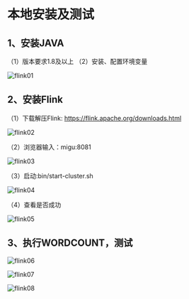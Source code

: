 # 本地安装及测试

## 1、安装JAVA

（1）版本要求1.8及以上
（2）安装、配置环境变量

![flink01](https://s1.ax1x.com/2020/06/26/NsvaRA.png)

## 2、安装Flink

（1）下载解压Flink: https://flink.apache.org/downloads.html

![flink02](https://s1.ax1x.com/2020/06/26/NsvdxI.png)

（2）浏览器输入：migu:8081

![flink03](https://s1.ax1x.com/2020/06/26/NsvBsP.png)

（3）启动:bin/start-cluster.sh

![flink04](https://s1.ax1x.com/2020/06/26/NsvUGd.png)

（4）查看是否成功

![flink05](https://s1.ax1x.com/2020/06/26/Nsv0Mt.png)

## 3、执行WORDCOUNT，测试

![flink06](https://s1.ax1x.com/2020/06/26/NsvDqf.png)

![flink07](https://s1.ax1x.com/2020/06/26/NsvsZ8.png)

![flink08](https://s1.ax1x.com/2020/06/26/NsvydS.png)
